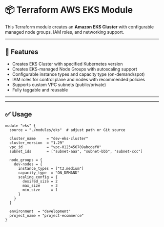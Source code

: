 # 📦 Terraform AWS EKS Module

This Terraform module creates an **Amazon EKS Cluster** with configurable managed node groups, IAM roles, and networking support.

---

## 🚀 Features

- Creates EKS Cluster with specified Kubernetes version
- Creates EKS-managed Node Groups with autoscaling support
- Configurable instance types and capacity type (on-demand/spot)
- IAM roles for control plane and nodes with recommended policies
- Supports custom VPC subnets (public/private)
- Fully taggable and reusable

---


---

## ✅ Usage

```hcl
module "eks" {
  source = "./modules/eks"  # adjust path or Git source

  cluster_name     = "dev-eks-cluster"
  cluster_version  = "1.29"
  vpc_id           = "vpc-0123456789abcdef0"
  subnet_ids       = ["subnet-aaa", "subnet-bbb", "subnet-ccc"]

  node_groups = {
    dev-nodes = {
      instance_types = ["t3.medium"]
      capacity_type  = "ON_DEMAND"
      scaling_config = {
        desired_size = 2
        max_size     = 3
        min_size     = 1
      }
    }
  }

  environment  = "development"
  project_name = "project-ecommerce"
}


